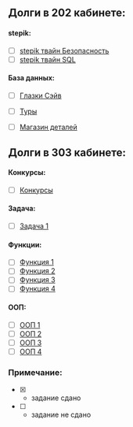 ## Долги в 202 кабинете:
#### stepik:
 - [ ] [stepik твайн Безопасность](https://drive.google.com/drive/folders/1GQtrinGFpIPNXeP-PQ0tp8cGHVB0JRBJ?usp=drive_link)
 - [ ] [stepik твайн SQL](https://drive.google.com/drive/folders/1lfJLdGJDzV5O5G-YGzbWOCzP8xdM4S_K?usp=drive_link)
#### База данных:
 - [ ] [Глазки Сэйв](https://drive.google.com/drive/folders/19MIIOK3CblqcI40n8bt1kw6S65LorWU0?usp=drive_link)
 - [ ] [Туры](https://drive.google.com/drive/folders/1JfK4L3-y_RXSW7gWYBJF0BgQF9KWT6tH?usp=drive_link)
 - [ ] [Магазин деталей](https://drive.google.com/drive/folders/1DgyykdhXUm_aQ_h8U3tnpGpnmYszHG1L?usp=drive_link)


## Долги в 303 кабинете:
 #### Конкурсы:
 - [ ] [Конкурсы](https://drive.google.com/drive/u/2/folders/1I07I8dQoROk5lhioMBhvssZ_CDzsY89K)
 #### Задача:
 - [ ] [Задача 1]()
 #### Функции:
 - [ ] [Функция 1]()
 - [ ] [Функция 2]()
 - [ ] [Функция 3]()
 - [ ] [Функция 4]()
  #### ООП:
 - [ ] [ООП 1]()
 - [ ] [ООП 2]()
 - [ ] [ООП 3]()
 - [ ] [ООП 4]()

### Примечание:
 - [x] - задание сдано
 - [ ] - задание не сдано
